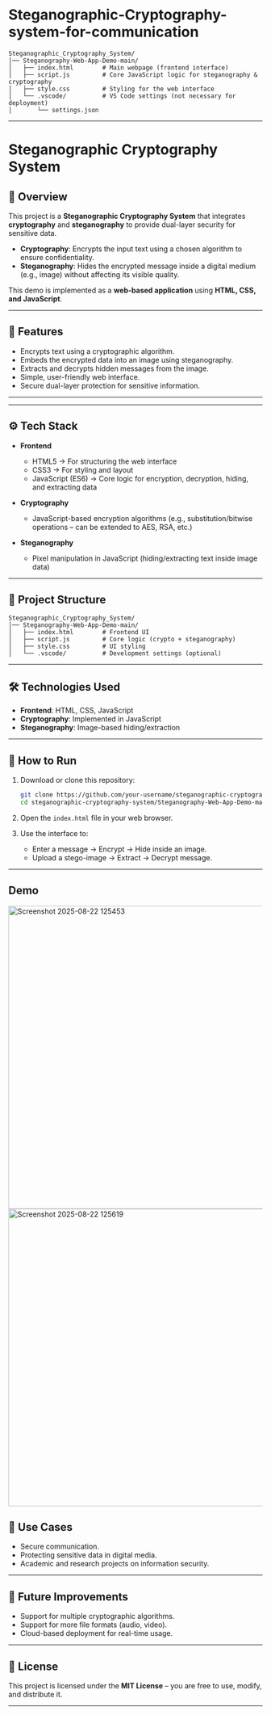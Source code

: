 # Steganographic-Cryptography-system-for-communication


```
Steganographic_Cryptography_System/
│── Steganography-Web-App-Demo-main/
│   ├── index.html        # Main webpage (frontend interface)
│   ├── script.js         # Core JavaScript logic for steganography & cryptography
│   ├── style.css         # Styling for the web interface
│   └── .vscode/          # VS Code settings (not necessary for deployment)
│       └── settings.json
```


---

# Steganographic Cryptography System

## 📌 Overview

This project is a **Steganographic Cryptography System** that integrates **cryptography** and **steganography** to provide dual-layer security for sensitive data.

* **Cryptography**: Encrypts the input text using a chosen algorithm to ensure confidentiality.
* **Steganography**: Hides the encrypted message inside a digital medium (e.g., image) without affecting its visible quality.

This demo is implemented as a **web-based application** using **HTML, CSS, and JavaScript**.

---

## 🚀 Features

* Encrypts text using a cryptographic algorithm.
* Embeds the encrypted data into an image using steganography.
* Extracts and decrypts hidden messages from the image.
* Simple, user-friendly web interface.
* Secure dual-layer protection for sensitive information.

---


---

## ⚙️ Tech Stack

* **Frontend**

  * HTML5 → For structuring the web interface
  * CSS3 → For styling and layout
  * JavaScript (ES6) → Core logic for encryption, decryption, hiding, and extracting data

* **Cryptography**

  * JavaScript-based encryption algorithms (e.g., substitution/bitwise operations – can be extended to AES, RSA, etc.)

* **Steganography**

  * Pixel manipulation in JavaScript (hiding/extracting text inside image data)


---


## 📂 Project Structure

```
Steganographic_Cryptography_System/
│── Steganography-Web-App-Demo-main/
│   ├── index.html        # Frontend UI  
│   ├── script.js         # Core logic (crypto + steganography)  
│   ├── style.css         # UI styling  
│   └── .vscode/          # Development settings (optional)  
```

---

## 🛠️ Technologies Used

* **Frontend**: HTML, CSS, JavaScript
* **Cryptography**: Implemented in JavaScript
* **Steganography**: Image-based hiding/extraction

---

## 📖 How to Run

1. Download or clone this repository:

   ```bash
   git clone https://github.com/your-username/steganographic-cryptography-system.git
   cd steganographic-cryptography-system/Steganography-Web-App-Demo-main
   ```

2. Open the `index.html` file in your web browser.

3. Use the interface to:

   * Enter a message → Encrypt → Hide inside an image.
   * Upload a stego-image → Extract → Decrypt message.

---

## Demo

<img width="1855" height="600" alt="Screenshot 2025-08-22 125453" src="https://github.com/user-attachments/assets/2dae89e9-a588-4d3e-add4-b222de132449" />

<img width="1779" height="589" alt="Screenshot 2025-08-22 125619" src="https://github.com/user-attachments/assets/207984e2-3f7e-4ab8-b97f-ee4bfb37af44" />


## 🎯 Use Cases

* Secure communication.
* Protecting sensitive data in digital media.
* Academic and research projects on information security.

---

## 📌 Future Improvements

* Support for multiple cryptographic algorithms.
* Support for more file formats (audio, video).
* Cloud-based deployment for real-time usage.

---

## 📜 License

This project is licensed under the **MIT License** – you are free to use, modify, and distribute it.

---


